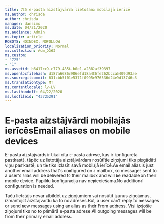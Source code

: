 ```yaml
---
title: 725 e-pasta aizstājvārda lietošana mobilajā ierīcē
ms.author: chrisda
author: chrisda
manager: dansimp
ms.date: 04/21/2020
ms.audience: Admin
ms.topic: article
ROBOTS: NOINDEX, NOFOLLOW
localization_priority: Normal
ms.collection: Adm_O365
ms.custom:
- "725"
- "1"
ms.assetid: b6417cc9-c779-4856-b0e1-a2882af39397
ms.openlocfilehash: d187a6686d986efd18a486fe262bcca5409d93ae
ms.sourcegitcommit: 631cbb5f03e5371f0995e976536d24e9d13746c3
ms.translationtype: MT
ms.contentlocale: lv-LV
ms.lasthandoff: 04/22/2020
ms.locfileid: "43726291"
---
```

# <a name="email-aliases-on-mobile-devices"></a><span data-ttu-id="08056-102">E-pasta aizstājvārdi mobilajās ierīcēs</span><span class="sxs-lookup"><span data-stu-id="08056-102">Email aliases on mobile devices</span></span>

<span data-ttu-id="08056-103">E-pasta aizstājvārds ir tikai cita e-pasta adrese, kas ir konfigurēta pastkastē, tāpēc uz lietotāja aizstājvārdam nosūtītie ziņojumi tiks piegādāti viņu pastkastē, un tie tiks izlasīti savā mobilajā ierīcē.</span><span class="sxs-lookup"><span data-stu-id="08056-103">An email alias is just another email address that's configured on a mailbox, so messages sent to a user's alias will be delivered to their mailbox and will be readable on their mobile device.</span></span> <span data-ttu-id="08056-104">Papildu konfigurācija nav nepieciešama.</span><span class="sxs-lookup"><span data-stu-id="08056-104">No additional configuration is needed.</span></span>

<span data-ttu-id="08056-105">Taču lietotājs nevar atbildēt uz ziņojumiem vai nosūtīt jaunus ziņojumus, izmantojot aizstājvārdu kā to no adreses.</span><span class="sxs-lookup"><span data-stu-id="08056-105">But, a user can't reply to messages or send new messages using an alias as their From address.</span></span> <span data-ttu-id="08056-106">Visi izejošie ziņojumi tiks no to primārā e-pasta adrese.</span><span class="sxs-lookup"><span data-stu-id="08056-106">All outgoing messages will be from their primary email address.</span></span>
